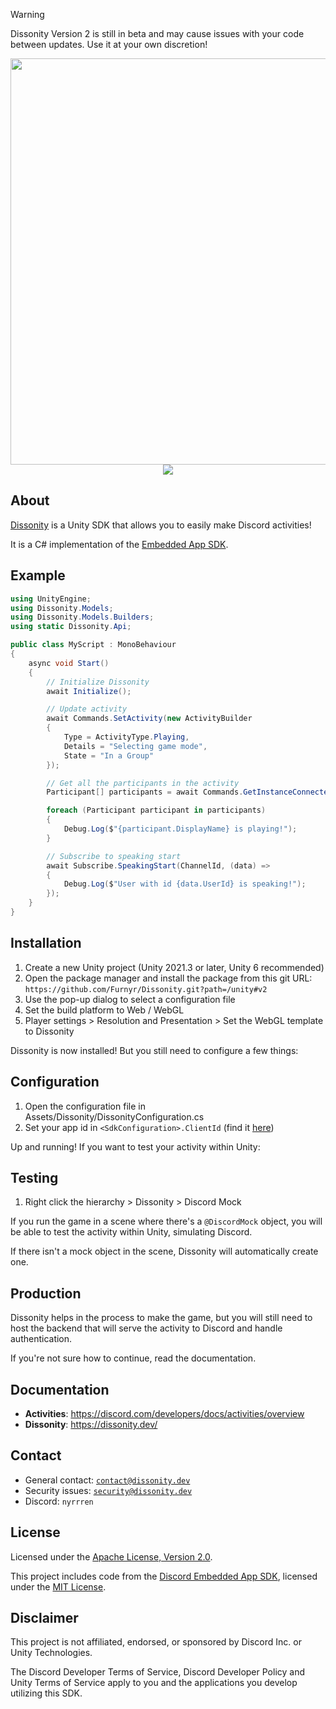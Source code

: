 
> [!WARNING]
> Dissonity Version 2 is still in beta and may cause issues with your code between updates. Use it at your own discretion!

<div align="center">
    <img src="https://i.imgur.com/AmGkPpE.png" width="650">
</div>

<div align="center">
<img src="https://img.shields.io/badge/version-beta%202%20v2.0.0-yellow">
</div>


## About

[Dissonity](https://dissonity.dev) is a Unity SDK that allows you to easily make Discord activities!

It is a C# implementation of the [Embedded App SDK](https://discord.com/developers/docs/developer-tools/embedded-app-sdk).

## Example

```cs
using UnityEngine;
using Dissonity.Models;
using Dissonity.Models.Builders;
using static Dissonity.Api;

public class MyScript : MonoBehaviour
{
    async void Start()
    {
        // Initialize Dissonity
        await Initialize();

        // Update activity
        await Commands.SetActivity(new ActivityBuilder
        {
            Type = ActivityType.Playing,
            Details = "Selecting game mode",
            State = "In a Group"
        });

        // Get all the participants in the activity
        Participant[] participants = await Commands.GetInstanceConnectedParticipants();

        foreach (Participant participant in participants)
        {
            Debug.Log($"{participant.DisplayName} is playing!");
        }

        // Subscribe to speaking start
        await Subscribe.SpeakingStart(ChannelId, (data) =>
        {
            Debug.Log($"User with id {data.UserId} is speaking!");
        });
    }
}
```

## Installation

1. Create a new Unity project (Unity 2021.3 or later, Unity 6 recommended)
2. Open the package manager and install the package from this git URL: `https://github.com/Furnyr/Dissonity.git?path=/unity#v2`
3. Use the pop-up dialog to select a configuration file
4. Set the build platform to Web / WebGL
5. Player settings > Resolution and Presentation > Set the WebGL template to Dissonity

Dissonity is now installed! But you still need to configure a few things:

## Configuration

1. Open the configuration file in Assets/Dissonity/DissonityConfiguration.cs
2. Set your app id in `<SdkConfiguration>.ClientId` (find it [here](https://discord.com/developers/applications))

Up and running! If you want to test your activity within Unity:

## Testing

1. Right click the hierarchy > Dissonity > Discord Mock

If you run the game in a scene where there's a `@DiscordMock` object, you will be able to test the activity within Unity, simulating Discord.

If there isn't a mock object in the scene, Dissonity will automatically create one.

## Production

Dissonity helps in the process to make the game, but you will still need to host the backend that will serve the activity to Discord and handle authentication.

If you're not sure how to continue, read the documentation.


## Documentation

- **Activities**: https://discord.com/developers/docs/activities/overview
- **Dissonity**: https://dissonity.dev/

## Contact

- General contact: [`contact@dissonity.dev`](mailto:contact@dissonity.dev)
- Security issues: [`security@dissonity.dev`](mailto:security@dissonity.dev)
- Discord: `nyrrren`

## License

Licensed under the [Apache License, Version 2.0](LICENSE).

This project includes code from the [Discord Embedded App SDK](https://github.com/discord/embedded-app-sdk), licensed under the [MIT License](MIT_LICENSE.md).

## Disclaimer

This project is not affiliated, endorsed, or sponsored by Discord Inc. or Unity Technologies.

The Discord Developer Terms of Service, Discord Developer Policy and Unity Terms of Service apply to you and the applications you develop utilizing this SDK.